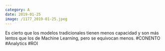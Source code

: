 ```yaml
--- 
category: A 
date: 2019-01-25 
image: /1177_2019-01-25.jpeg 
--- 
```


Es cierto que los modelos tradicionales tienen menos capacidad y son más lentos que los de Machine Learning, pero se equivocan menos. #CONENTO #Analytics #ROI
